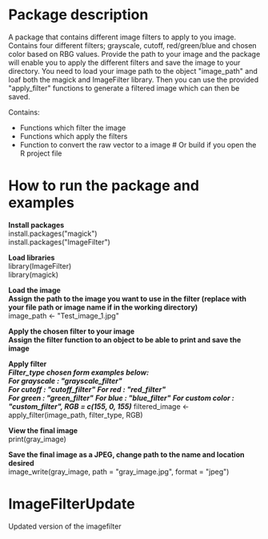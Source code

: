 # Package description
A package that contains different image filters to apply to you image.
Contains four different filters; grayscale, cutoff, red/green/blue and chosen 
color based on RBG values. Provide the path to your image and the package will
enable you to apply the different filters and save the image to your directory.
You need to load your image path to the object "image_path" and loaf both the 
magick and ImageFilter library. Then you can use the provided "apply_filter"
functions to generate a filtered image which can then be saved. 

Contains:
- Functions which filter the image
- Functions which apply the filters
- Function to convert the raw vector to a image # Or build if you open the R project file


# How to run the package and examples 
**Install packages**  
install.packages("magick")  
install.packages("ImageFilter") 

**Load libraries**  
library(ImageFilter)  
library(magick)


**Load the image**  
**Assign the path to the image you want to use in the filter (replace with your file path or image name if in the working directory)**    
image_path <- "Test_image_1.jpg"  


**Apply the chosen filter to your image**  
**Assign the filter function to an object to be able to print and save the image**

**Apply filter**  
***Filter_type chosen form examples below:***  
  ***For grayscale : "grayscale_filter"***  
  ***For cutoff : "cutoff_filter"*** 
  ***For red : "red_filter"***  
  ***For green : "green_filter"*** 
  ***For blue : "blue_filter"*** 
  ***For custom color : "custom_filter", RGB = c(155, 0, 155)*** 
  filtered_image <- apply_filter(image_path, filter_type, RGB)   
  
  **View the final image**  
print(gray_image)  
  
  **Save the final image as a JPEG, change path to the name and location desired**  
image_write(gray_image, path = "gray_image.jpg", format = "jpeg")

# ImageFilterUpdate
Updated version of the imagefilter

